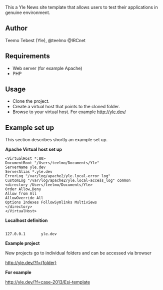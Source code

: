 This a Yle News site template that allows users to test their applications in genuine environment.

## Author

Teemo Tebest (Yle), @teelmo @IRCnet

## Requirements

- Web server (for example Apache)
- PHP

## Usage

- Clone the project.
- Create a virtual host that points to the cloned folder.
- Browse to your virtual host. For example http://yle.dev/

## Example set up

This section describes shortly an example set up.

**Apache Virtual host set up**

    <VirtualHost *:80>
    DocumentRoot "/Users/teelmo/Documents/Yle"
    ServerName yle.dev
    ServerAlias *.yle.dev
    ErrorLog "/var/log/apache2/yle.local-error_log"
    CustomLog "/var/log/apache2/yle.local-access_log" common
    <directory /Users/teelmo/Documents/Yle>
    Order Allow,Deny
    Allow from All
    AllowOverride All
    Options Indexes FollowSymlinks Multiviews
    </directory>
    </VirtualHost>

**Localhost definition**

<code>
127.0.0.1       yle.dev
</code>

**Example project**

New projects go to individual folders and can be accessed via browser

http://yle.dev/?f={folder}

**For example**

http://yle.dev/?f=case-2013/Esi-template

